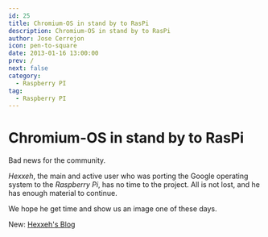 ```yaml
---
id: 25
title: Chromium-OS in stand by to RasPi
description: Chromium-OS in stand by to RasPi
author: Jose Cerrejon
icon: pen-to-square
date: 2013-01-16 13:00:00
prev: /
next: false
category:
  - Raspberry PI
tag:
  - Raspberry PI
---
```


# Chromium-OS in stand by to RasPi

Bad news for the community.

*Hexxeh*, the main and active user who was porting the Google operating system to the *Raspberry Pi*, has no time to the project. All is not lost, and he has enough material to continue.

We hope he get time and show us an image one of these days.

New: [Hexxeh's Blog](http://blog.hexxeh.net/)